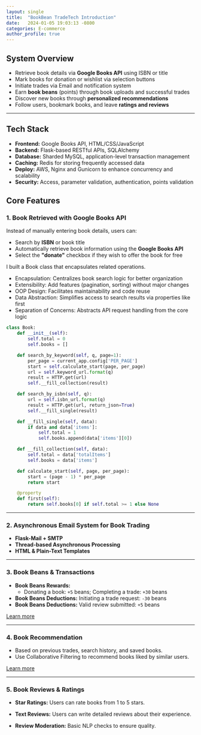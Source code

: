 ```yaml
---
layout: single
title:  "BookBean TradeTech Introduction"
date:   2024-01-05 19:03:13 -0800
categories: E-commerce
author_profile: true
---
```


## **System Overview**
- Retrieve book details via **Google Books API** using ISBN or title
- Mark books for donation or wishlist via selection buttons
- Initiate trades via Email and notification system
- Earn **book beans** (points) through book uploads and successful trades
- Discover new books through **personalized recommendations**
- Follow users, bookmark books, and leave **ratings and reviews**

---

## **Tech Stack**
- **Frontend:** Google Books API, HTML/CSS/JavaScript
- **Backend:** Flask-based RESTful APIs, SQLAlchemy
- **Database:** Sharded MySQL, application-level transaction management
- **Caching:** Redis for storing frequently accessed data 
- **Deploy:** AWS, Nginx and Gunicorn to enhance concurrency and scalability
- **Security:** Access, parameter validation, authentication, points validation


## **Core Features**

### **1. Book Retrieved with Google Books API**
Instead of manually entering book details, users can:
- Search by **ISBN** or book title
- Automatically retrieve book information using the **Google Books API**
- Select the **"donate"** checkbox if they wish to offer the book for free

I built a Book class that encapsulates related operations.
- Encapsulation: Centralizes book search logic for better organization
- Extensibility: Add features (pagination, sorting) without major changes
- OOP Design: Facilitates maintainability and code reuse
- Data Abstraction: Simplifies access to search results via properties like first
- Separation of Concerns: Abstracts API request handling from the core logic

```python
class Book:
    def __init__(self):
        self.total = 0
        self.books = []

    def search_by_keyword(self, q, page=1):
        per_page = current_app.config['PER_PAGE']
        start = self.calculate_start(page, per_page)
        url = self.keyword_url.format(q)
        result = HTTP.get(url)
        self.__fill_collection(result)

    def search_by_isbn(self, q):
        url = self.isbn_url.format(q)
        result = HTTP.get(url, return_json=True)
        self.__fill_single(result)

    def __fill_single(self, data):
        if data and data['items']:
            self.total = 1
            self.books.append(data['items'][0])

    def __fill_collection(self, data):
        self.total = data['totalItems']
        self.books = data['items']

    def calculate_start(self, page, per_page):
        start = (page - 1) * per_page
        return start

    @property
    def first(self):
        return self.books[0] if self.total >= 1 else None

```

---

###  **2. Asynchronous Email System for Book Trading**

- **Flask-Mail + SMTP** 
- **Thread-based Asynchronous Processing** 
- **HTML & Plain-Text Templates** 

---

###  **3. Book Beans & Transactions**
- **Book Beans Rewards:** 
    - Donating a book: `+5` beans; Completing a trade: `+30` beans  
- **Book Beans Deductions:** Initiating a trade request: `-30` beans 
- **Book Beans Deductions:** Valid review submitted: `+5` beans  

<a href="/blog/E-commerce/BookBean-Points/" class="btn btn--primary">Learn more</a>

---

###  **4. Book Recommendation**
- Based on previous trades, search history, and saved books.
- Use Collaborative Filtering to recommend books liked by similar users.

<a href="/blog/E-commerce/BookBean-Cache/" class="btn btn--primary">Learn more</a>

---

###  **5. Book Reviews & Ratings**
- **Star Ratings:** Users can rate books from 1 to 5 stars.

- **Text Reviews:** Users can write detailed reviews about their experience.

- **Review Moderation:** Basic NLP checks to ensure quality.




